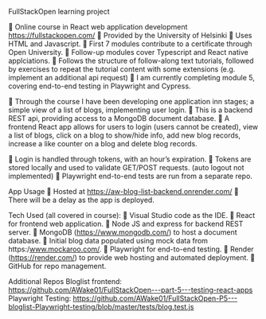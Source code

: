 FullStackOpen learning project

	Online course in React web application development https://fullstackopen.com/
	Provided by the University of Helsinki
	Uses HTML and Javascript.
	First 7 modules contribute to a certificate through Open University.
	Follow-up modules cover Typescript and React native applciations.
	Follows the structure of follow-along text tutorials, followed by exercises to repeat the tutorial content with some extensions (e.g. implement an additional api request)
	I am currently completing module 5, covering end-to-end testing in Playwright and Cypress.

	Through the course I have been developing one application inn stages; a simple view of a list of blogs, implementing user login.
	This is a backend REST api, providing access to a MongoDB document database.
	A frontend React app allows for users to login (users cannot be created), view a list of blogs, click on a blog to show/hide info, add new blog records, increase a like counter on a blog and delete blog records.

	Login is handled through tokens, with an hour’s expiration.
	Tokens are stored locally and used to validate GET/POST requests. (auto logout not implemented)
	Playwright end-to-end tests are run from a separate repo.

App Usage
	Hosted at https://aw-blog-list-backend.onrender.com/
	There will be a delay as the app is deployed.

Tech Used (all covered in course):
	Visual Studio code as the IDE.
	React for frontend web application.
	Node JS and express for backend REST server.
	MongoDB (https://www.mongodb.com/) to host a document database.
	Initial blog data populated using mock data from https:/www.mockaroo.com/.
	Playwright for end-to-end testing.
	Render (https://render.com/) to provide web hosting and automated deployment.
	GitHub for repo management.

Additional Repos
  Bloglist frontend: https://github.com/AWake01/FullStackOpen---part-5---testing-react-apps
  Playwright Testing: https://github.com/AWake01/FullStackOpen-P5---bloglist-Playwright-testing/blob/master/tests/blog.test.js
    
